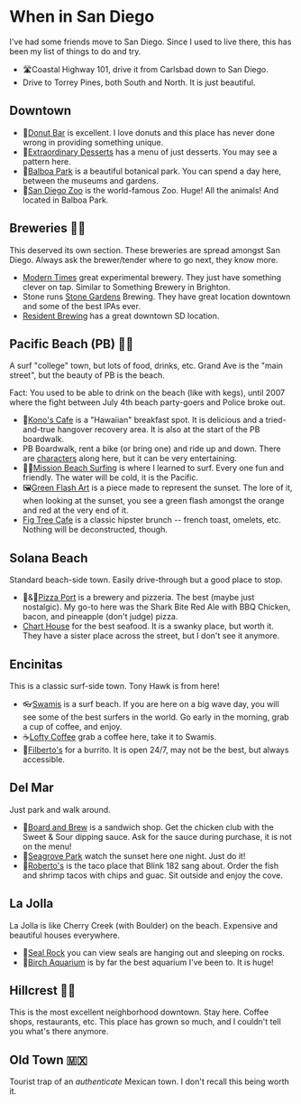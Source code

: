 # When in San Diego

I've had some friends move to San Diego. Since I used to live there, this has
been my list of things to do and try.

- 🛣Coastal Highway 101, drive it from Carlsbad down to San Diego.
- Drive to Torrey Pines, both South and North. It is just beautiful.

## Downtown

- 🍩[Donut Bar](https://goo.gl/maps/TvzidGvVLwUQhqZP7) is excellent. I love
  donuts and this place has never done wrong in providing something unique.
- 🥮[Extraordinary Desserts](https://goo.gl/maps/Am2HRpEPFyjPaRDMA) has a menu of
  just desserts. You may see a pattern here.
- 🌻[Balboa Park](https://goo.gl/maps/MA8FzMjvaGviTr3E7) is a beautiful botanical
  park. You can spend a day here, between the museums and gardens.
- 🦓[San Diego Zoo](https://goo.gl/maps/nGLYh58XAgr1vEz49) is the world-famous
  Zoo. Huge! All the animals! And located in Balboa Park.

## Breweries 🍺🍻

This deserved its own section. These breweries are spread amongst San Diego.
Always ask the brewer/tender where to go next, they know more.

- [Modern Times](https://goo.gl/maps/7XzSgLuQBasaRmXT8) great experimental
  brewery. They just have something clever on tap. Similar to Something Brewery
  in Brighton.
- Stone runs [Stone Gardens](https://goo.gl/maps/Nf6BUG6zVCkHzRsD8) Brewing.
  They have great location downtown and some of the best IPAs ever.
- [Resident Brewing](https://goo.gl/maps/heg97DFVNgmSAnPv6) has a great downtown
  SD location.

## Pacific Beach (PB) 🏴‍☠️

A surf "college" town, but lots of food, drinks, etc. Grand Ave is the "main
street", but the beauty of PB is the beach.

Fact: You used to be able to drink on the beach (like with kegs), until 2007
where the fight between July 4th beach party-goers and Police broke out.

- 🍔[Kono's Cafe](https://goo.gl/maps/MJQfYwVKPjtzzv8s6) is a "Hawaiian"
  breakfast spot. It is delicious and a tried-and-true hangover recovery area.
  It is also at the start of the PB boardwalk.
- PB Boardwalk, rent a bike (or bring one) and ride up and down. There are
  [characters](https://www.youtube.com/watch?v=Xn87-mcnoVc) along here, but it
  can be very entertaining.
- 🏄‍♀️[Mission Beach Surfing](https://goo.gl/maps/uxWHo1LG4rVdkQUS9) is where I
  learned to surf. Every one fun and friendly. The water will be cold, it is the
  Pacific.
- 🖼[Green Flash Art](https://goo.gl/maps/FHetyMe9iQRXRPmx6) is a piece made to
  represent the sunset. The lore of it, when looking at the sunset, you see a
  green flash amongst the orange and red at the very end of it.
- [Fig Tree Cafe](https://g.page/figtreecafe-pacific-beach?share) is a classic
  hipster brunch -- french toast, omelets, etc. Nothing will be deconstructed,
  though.

## Solana Beach

Standard beach-side town. Easily drive-through but a good place to stop.

- 🍕&🍺[Pizza Port](https://goo.gl/maps/HxM7Pb6ykJCVS7rP9) is a brewery and
  pizzeria. The best (maybe just nostalgic). My go-to here was the Shark Bite
  Red Ale with BBQ Chicken, bacon, and pineapple (don't judge) pizza.
- [Chart House](https://goo.gl/maps/sPAGwVtcoskKxLv38) for the best seafood. It
  is a swanky place, but worth it. They have a sister place across the street,
  but I don't see it anymore.

## Encinitas

This is a classic surf-side town. Tony Hawk is from here!

- 👓[Swamis](https://goo.gl/maps/95hpuTou61oHanRZA) is a surf beach. If you are
  here on a big wave day, you will see some of the best surfers in the world. Go
  early in the morning, grab a cup of coffee, and enjoy.
- ☕️[Lofty Coffee](https://goo.gl/maps/wKXv6DKMjewZFPtj7) grab a coffee here,
  take it to Swamis.
- 🌯[Filberto's](https://goo.gl/maps/qjfzcQMDqy2tDEFcA) for a burrito. It is open
  24/7, may not be the best, but always accessible.

## Del Mar

Just park and walk around.

- 🥪[Board and Brew](https://goo.gl/maps/CPRG135MeifmKCNz9) is a sandwich shop.
  Get the chicken club with the Sweet & Sour dipping sauce. Ask for the sauce
  during purchase, it is not on the menu!
- 🌅[Seagrove Park](https://goo.gl/maps/9DvUJR158xnmUYKKA) watch the sunset here
  one night. Just do it!
- 🌮[Roberto's](https://goo.gl/maps/THKXwrf5fNkySaAa9) is the taco place that
  Blink 182 sang about. Order the fish and shrimp tacos with chips and guac. Sit
  outside and enjoy the cove.

## La Jolla

La Jolla is like Cherry Creek (with Boulder) on the beach. Expensive and
beautiful houses everywhere.

- 🐋[Seal Rock](https://goo.gl/maps/qJ6MK2BTvv9FwWhq9) you can view seals are
  hanging out and sleeping on rocks.
- 🐡[Birch Aquarium](https://goo.gl/maps/aMMKYa7Wv7tY8WA9A) is by far the best
  aquarium I've been to. It is huge!

## Hillcrest 🏳️‍🌈

This is the most excellent neighborhood downtown. Stay here. Coffee shops,
restaurants, etc. This place has grown so much, and I couldn't tell you what's
there anymore.

## Old Town 🇲🇽

Tourist trap of an _authenticate_ Mexican town. I don't recall this being worth
it.
